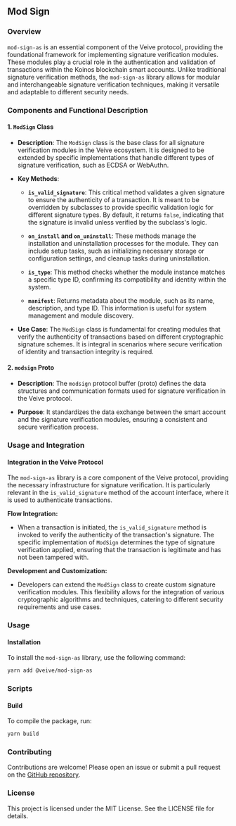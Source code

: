 ## **Mod Sign**

### **Overview**

`mod-sign-as` is an essential component of the Veive protocol, providing the foundational framework for implementing signature verification modules. These modules play a crucial role in the authentication and validation of transactions within the Koinos blockchain smart accounts. Unlike traditional signature verification methods, the `mod-sign-as` library allows for modular and interchangeable signature verification techniques, making it versatile and adaptable to different security needs.

### **Components and Functional Description**

#### **1. `ModSign` Class**

- **Description**: The `ModSign` class is the base class for all signature verification modules in the Veive ecosystem. It is designed to be extended by specific implementations that handle different types of signature verification, such as ECDSA or WebAuthn.
  
- **Key Methods**:
  - **`is_valid_signature`**: This critical method validates a given signature to ensure the authenticity of a transaction. It is meant to be overridden by subclasses to provide specific validation logic for different signature types. By default, it returns `false`, indicating that the signature is invalid unless verified by the subclass's logic.
  
  - **`on_install` and `on_uninstall`**: These methods manage the installation and uninstallation processes for the module. They can include setup tasks, such as initializing necessary storage or configuration settings, and cleanup tasks during uninstallation.
  
  - **`is_type`**: This method checks whether the module instance matches a specific type ID, confirming its compatibility and identity within the system.

  - **`manifest`**: Returns metadata about the module, such as its name, description, and type ID. This information is useful for system management and module discovery.

- **Use Case**: The `ModSign` class is fundamental for creating modules that verify the authenticity of transactions based on different cryptographic signature schemes. It is integral in scenarios where secure verification of identity and transaction integrity is required.

#### **2. `modsign` Proto**

- **Description**: The `modsign` protocol buffer (proto) defines the data structures and communication formats used for signature verification in the Veive protocol.
  
- **Purpose**: It standardizes the data exchange between the smart account and the signature verification modules, ensuring a consistent and secure verification process.

### **Usage and Integration**

#### **Integration in the Veive Protocol**

The `mod-sign-as` library is a core component of the Veive protocol, providing the necessary infrastructure for signature verification. It is particularly relevant in the `is_valid_signature` method of the account interface, where it is used to authenticate transactions.

**Flow Integration:**
- When a transaction is initiated, the `is_valid_signature` method is invoked to verify the authenticity of the transaction's signature. The specific implementation of `ModSign` determines the type of signature verification applied, ensuring that the transaction is legitimate and has not been tampered with.

**Development and Customization:**
- Developers can extend the `ModSign` class to create custom signature verification modules. This flexibility allows for the integration of various cryptographic algorithms and techniques, catering to different security requirements and use cases.

### **Usage**

#### **Installation**

To install the `mod-sign-as` library, use the following command:

```bash
yarn add @veive/mod-sign-as
```

### **Scripts**

#### **Build**

To compile the package, run:

```bash
yarn build
```

### **Contributing**

Contributions are welcome! Please open an issue or submit a pull request on the [GitHub repository](https://github.com/veiveprotocol/mod-sign-as).

### **License**

This project is licensed under the MIT License. See the LICENSE file for details.
